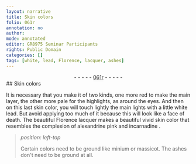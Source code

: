 ```yaml
---
layout: narrative
title: Skin colors
folio: 061r
annotation: no
author:
mode: annotated
editor: GR8975 Seminar Participants
rights: Public Domain
categories: []
tags: [white, lead, Florence, lacquer, ashes]
---
```


 <div class="folio" align="center">- - - - - <a href="http://gallica.bnf.fr/ark:/12148/btv1b10500001g/f127.image" target="_blank">061r</a> - - - - - </div> 
## Skin colors

 
It is necessary that you make it of two kinds, one more <span class="color">red</span> to make the main layer, the other more pale for the highlights, as around the eyes. And then on this last skin color, you will touch lightly the main lights with a little <span class="material">white lead</span>. But avoid applying too much of it because this will look like a face of death. The beautiful <span class="material">Florence lacquer</span> makes a beautiful vivid skin color that resembles the complexion of <span class="color">alexandrine pink</span> and <span class="color">incarnadine</span>
. 
> *position: left-top*
> 
>  Certain colors need to be ground like minium or massicot. The <span class="material">ashes</span> don't need to be ground at all.
 